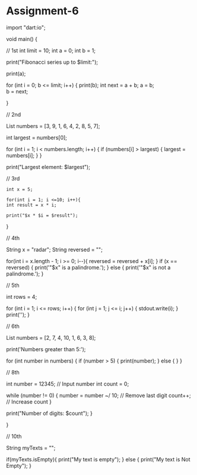 
# Assignment-6

import "dart:io";

void main() {

  // 1st 
  int limit = 10; 
  int a = 0; 
  int b = 1; 

  print("Fibonacci series up to $limit:");

  print(a);

  
  for (int i = 0; b <= limit; i++) {
  print(b);
  int next = a + b; 
  a = b;  
  b = next;
  
  }
      
   // 2nd
   
   
   List<int> numbers = [3, 9, 1, 6, 4, 2, 8, 5, 7];
   
   int largest = numbers[0];

   for (int i = 1; i < numbers.length; i++) {
     if (numbers[i] > largest) {
      largest = numbers[i]; 
    }
  }

   print("Largest element: $largest");
   
   
 
   // 3rd 
   
    int x = 5;
   
    for(int i = 1; i <=10; i++){
    int result = x * i;
     
    print("$x * $i = $result");
   }
   
   
   // 4th
   
   
  String x = "radar"; 
  String reversed = "";
   
  for(int i = x.length - 1; i >= 0; i--){
        reversed = reversed + x[i];
  }
    if (x == reversed) {
    print('"$x" is a palindrome.');
  } else {
    print('"$x" is not a palindrome.');
  }
   

   // 5th
   
   int rows = 4;

  for (int i = 1; i <= rows; i++) {
    for (int j = 1; j <= i; j++) {
      stdout.write(i);
    }
    print('');
  }
  
   
   // 6th 
   
   List<int> numbers = [2, 7, 4, 10, 1, 6, 3, 8];

  print('Numbers greater than 5:');

  for (int number in numbers) {
    if (number > 5) {
      print(number);
    } else {
   }
  }
   
   
   
   
   
   // 8th
   
  int number = 12345; // Input number
  int count = 0;

  while (number != 0) {
    number = number ~/ 10; // Remove last digit
    count++; // Increase count
  }

  print("Number of digits: $count");
}
     
 }

 



// 10th


 String myTexts = "";
   
   if(myTexts.isEmpty){
     print("My text is empty");
   } else {
     print("My text is Not Empty");
   }
